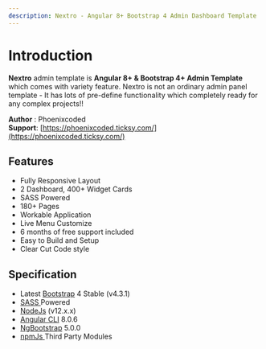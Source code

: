 ```yaml
---
description: Nextro - Angular 8+ Bootstrap 4 Admin Dashboard Template
---
```


# Introduction

**Nextro** admin template is **Angular 8+ & Bootstrap 4+ Admin Template** which comes with variety feature. Nextro is not an ordinary admin panel template - It has lots of pre-define functionality which completely ready for any complex projects!!

**Author** : Phoenixcoded   
**Support**:  [https://phoenixcoded.ticksy.com/](https://phoenixcoded.ticksy.com/)

## Features 

* Fully Responsive Layout 
* 2 Dashboard, 400+ Widget Cards
* SASS Powered
* 180+ Pages
* Workable Application
* Live Menu Customize
* 6 months of free support included
* Easy to Build and Setup
* Clear Cut Code style

## Specification

* Latest [Bootstrap](https://getbootstrap.com/) 4 Stable \(v4.3.1\)
* [SASS ](https://sass-lang.com)Powered
* [NodeJs](https://nodejs.org/en/) \(v12.x.x\)
* [Angular CLI](https://cli.angular.io/) 8.0.6
* [NgBootstrap](https://ng-bootstrap.github.io/#/home) 5.0.0
* [npmJs ](https://www.npmjs.com/)Third Party Modules 

